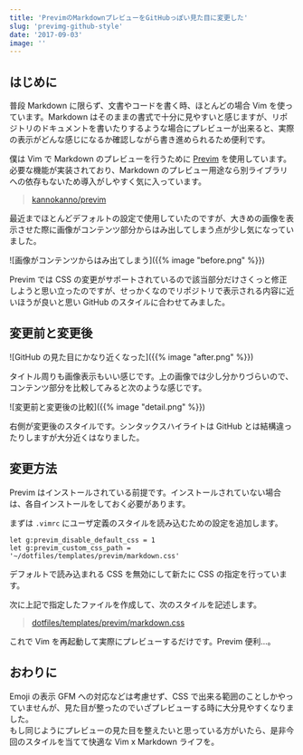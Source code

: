 ```yaml
---
title: 'PrevimのMarkdownプレビューをGitHubっぽい見た目に変更した'
slug: 'previmg-github-style'
date: '2017-09-03'
image: ''
---
```


## はじめに

普段 Markdown に限らず、文書やコードを書く時、ほとんどの場合 Vim を使っています。Markdown はそのままの書式で十分に見やすいと感じますが、リポジトリのドキュメントを書いたりするような場合にプレビューが出来ると、実際の表示がどんな感じになるか確認しながら書き進められるため便利です。

僕は Vim で Markdown のプレビューを行うために [Previm](https://github.com/kannokanno/previm) を使用しています。必要な機能が実装されており、Markdown のプレビュー用途なら別ライブラリへの依存もないため導入がしやすく気に入っています。

> [kannokanno/previm](https://github.com/kannokanno/previm)

最近までほとんどデフォルトの設定で使用していたのですが、大きめの画像を表示させた際に画像がコンテンツ部分からはみ出してしまう点が少し気になっていました。

![画像がコンテンツからはみ出てしまう]({{% image "before.png" %}})

Previm では CSS の変更がサポートされているので該当部分だけさくっと修正しようと思い立ったのですが、せっかくなのでリポジトリで表示される内容に近いほうが良いと思い GitHub のスタイルに合わせてみました。

## 変更前と変更後

![GitHub の見た目にかなり近くなった]({{% image "after.png" %}})

タイトル周りも画像表示もいい感じです。上の画像では少し分かりづらいので、コンテンツ部分を比較してみると次のような感じです。

![変更前と変更後の比較]({{% image "detail.png" %}})

右側が変更後のスタイルです。シンタックスハイライトは GitHub とは結構違ったりしますが大分近くはなりました。

## 変更方法

Previm はインストールされている前提です。インストールされていない場合は、各自インストールをしておく必要があります。

まずは `.vimrc` にユーザ定義のスタイルを読み込むための設定を追加します。

```vim:.vimrc
let g:previm_disable_default_css = 1
let g:previm_custom_css_path = '~/dotfiles/templates/previm/markdown.css'
```

デフォルトで読み込まれる CSS を無効にして新たに CSS の指定を行っています。

次に上記で指定したファイルを作成して、次のスタイルを記述します。

> [dotfiles/templates/previm/markdown.css](https://github.com/tsuyoshiwada/dotfiles/blob/9023005bb30d4d895f69233156dd6f488d29e841/templates/previm/markdown.css)

これで Vim を再起動して実際にプレビューするだけです。Previm 便利...。

## おわりに

Emoji の表示 GFM への対応などは考慮せず、CSS で出来る範囲のことしかやっていませんが、見た目が整ったのでいざプレビューする時に大分見やすくなりました。  
もし同じようにプレビューの見た目を整えたいと思っている方がいたら、是非今回のスタイルを当てて快適な Vim x Markdown ライフを。
